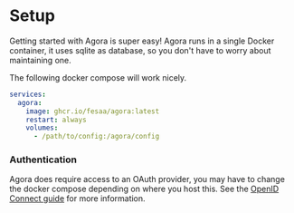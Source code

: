 # Setup

Getting started with Agora is super easy! Agora runs in a single Docker container, it uses sqlite as database, so you don't have to worry about maintaining one.

The following docker compose will work nicely.

```yaml
services:
  agora:
    image: ghcr.io/fesaa/agora:latest
    restart: always
    volumes:
      - /path/to/config:/agora/config
```

### Authentication

Agora does require access to an OAuth provider, you may have to change the docker compose depending on where you host this.
See the [OpenID Connect guide](./open-id-connect.md) for more information.